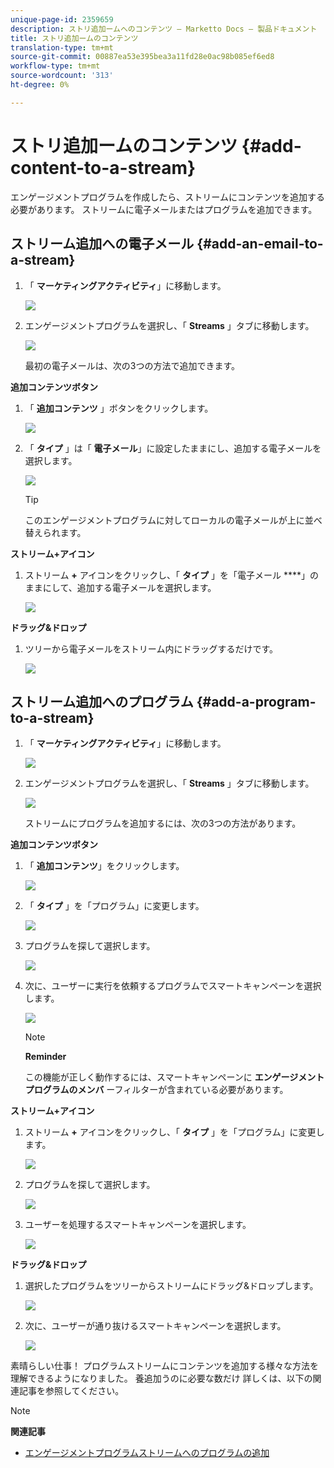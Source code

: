 ```yaml
---
unique-page-id: 2359659
description: ストリ追加ームへのコンテンツ — Marketto Docs — 製品ドキュメント
title: ストリ追加ームのコンテンツ
translation-type: tm+mt
source-git-commit: 00887ea53e395bea3a11fd28e0ac98b085ef6ed8
workflow-type: tm+mt
source-wordcount: '313'
ht-degree: 0%

---
```



# ストリ追加ームのコンテンツ {#add-content-to-a-stream}

エンゲージメントプログラムを作成したら、ストリームにコンテンツを追加する必要があります。 ストリームに電子メールまたはプログラムを追加できます。

## ストリーム追加への電子メール {#add-an-email-to-a-stream}

1. 「 **マーケティングアクティビティ**」に移動します。

   ![](assets/login-marketing-activities-1.png)

1. エンゲージメントプログラムを選択し、「 **Streams** 」タブに移動します。

   ![](assets/streamstab.jpg)

   最初の電子メールは、次の3つの方法で追加できます。

**追加コンテンツボタン**

1. 「 **追加コンテンツ** 」ボタンをクリックします。

   ![](assets/addcontentbutton.jpg)

1. 「 **タイプ** 」は「 **電子メール**」に設定したままにし、追加する電子メールを選択します。

   ![](assets/image2014-9-15-15-3a44-3a58.png)

   >[!TIP]
   >
   >このエンゲージメントプログラムに対してローカルの電子メールが上に並べ替えられます。

**ストリーム+アイコン**

1. ストリーム **+** アイコンをクリックし、「 **タイプ** 」を「電子メール ****」のままにして、追加する電子メールを選択します。

   ![](assets/image2014-9-15-15-3a45-3a25.png)

**ドラッグ&amp;ドロップ**

1. ツリーから電子メールをストリーム内にドラッグするだけです。

   ![](assets/dragstreamcontent.jpg)

## ストリーム追加へのプログラム {#add-a-program-to-a-stream}

1. 「 **マーケティングアクティビティ**」に移動します。

   ![](assets/login-marketing-activities-1.png)

1. エンゲージメントプログラムを選択し、「 **Streams** 」タブに移動します。

   ![](assets/streamstab.jpg)

   ストリームにプログラムを追加するには、次の3つの方法があります。

**追加コンテンツボタン**

1. 「 **追加コンテンツ**」をクリックします。

   ![](assets/image2014-9-15-15-3a45-3a51.png)

1. 「 **タイプ** 」を「プログラム」に変更します。

   ![](assets/image2014-9-15-15-3a46-3a0.png)

1. プログラムを探して選択します。

   ![](assets/image2014-9-15-15-3a46-3a11.png)

1. 次に、ユーザーに実行を依頼するプログラムでスマートキャンペーンを選択します。

   ![](assets/image2014-9-15-15-3a46-3a17.png)

   >[!NOTE]
   >
   >**Reminder**
   >
   >
   >この機能が正しく動作するには、スマートキャンペーンに **エンゲージメントプログラムのメンバ** ーフィルターが含まれている必要があります。

**ストリーム+アイコン**

1. ストリーム **+** アイコンをクリックし、「 **タイプ** 」を「プログラム」に変更します。

   ![](assets/image2014-9-15-15-3a46-3a43.png)

1. プログラムを探して選択します。

   ![](assets/image2014-9-15-15-3a46-3a49.png)

1. ユーザーを処理するスマートキャンペーンを選択します。

   ![](assets/image2014-9-15-15-3a46-3a54.png)

**ドラッグ&amp;ドロップ**

1. 選択したプログラムをツリーからストリームにドラッグ&amp;ドロップします。

   ![](assets/streamcadence.jpg)

1. 次に、ユーザーが通り抜けるスマートキャンペーンを選択します。

   ![](assets/image2014-9-15-15-3a47-3a8.png)

素晴らしい仕事！ プログラムストリームにコンテンツを追加する様々な方法を理解できるようになりました。 養追加うのに必要な数だけ 詳しくは、以下の関連記事を参照してください。

>[!NOTE]
>
>**関連記事**
>
>* [エンゲージメントプログラムストリームへのプログラムの追加](adding-a-program-to-an-engagement-program-stream.md)

>



